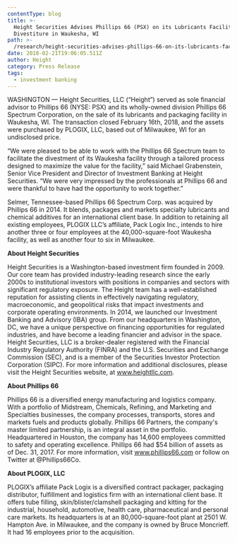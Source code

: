 ```yaml
---
contentType: blog
title: >-
  Height Securities Advises Phillips 66 (PSX) on its Lubricants Facility
  Divestiture in Waukesha, WI
path: >-
  /research/height-securities-advises-phillips-66-on-its-lubricants-facility-divestiture-in-waukesha-wI/
date: 2018-02-21T19:06:05.511Z
author: Height
category: Press Release
tags:
  - investment banking
---
```

WASHINGTON — Height Securities, LLC (“Height”) served as sole financial advisor to Phillips 66 (NYSE: PSX) and its wholly-owned division Phillips 66 Spectrum Corporation, on the sale of its lubricants and packaging facility in Waukesha, WI. The transaction closed February 16th, 2018, and the assets were purchased by PLOGIX, LLC, based out of Milwaukee, WI for an undisclosed price.  

“We were pleased to be able to work with the Phillips 66 Spectrum team to facilitate the divestment of its Waukesha facility through a tailored process designed to maximize the value for the facility,” said Michael Grabenstein, Senior Vice President and Director of Investment Banking at Height Securities. “We were very impressed by the professionals at Phillips 66 and were thankful to have had the opportunity to work together.”

Selmer, Tennessee-based Phillips 66 Spectrum Corp. was acquired by Phillips 66 in 2014. It blends, packages and markets specialty lubricants and chemical additives for an international client base. In addition to retaining all existing employees, PLOGIX LLC’s affiliate, Pack Logix Inc., intends to hire another three or four employees at the 40,000-square-foot Waukesha facility, as well as another four to six in Milwaukee. 

**About Height Securities**

Height Securities is a Washington-based investment firm founded in 2009. Our core team has provided industry-leading research since the early 2000s to institutional investors with positions in companies and sectors with significant regulatory exposure. The Height team has a well-established reputation for assisting clients in effectively navigating regulatory, macroeconomic, and geopolitical risks that impact investments and corporate operating environments. In 2014, we launched our Investment Banking and Advisory (IBA) group. From our headquarters in Washington, DC, we have a unique perspective on financing opportunities for regulated industries, and have become a leading financier and advisor in the space. Height Securities, LLC is a broker-dealer registered with the Financial Industry Regulatory Authority (FINRA) and the U.S. Securities and Exchange Commission (SEC), and is a member of the Securities Investor Protection Corporation (SIPC). For more information and additional disclosures, please visit the Height Securities website, at www.heightllc.com.

**About Phillips 66**

Phillips 66 is a diversified energy manufacturing and logistics company. With a portfolio of Midstream, Chemicals, Refining, and Marketing and Specialties businesses, the company processes, transports, stores and markets fuels and products globally. Phillips 66 Partners, the company's master limited partnership, is an integral asset in the portfolio. Headquartered in Houston, the company has 14,600 employees committed to safety and operating excellence. Phillips 66 had $54 billion of assets as of Dec. 31, 2017. For more information, visit www.phillips66.com or follow on Twitter at @Phillips66Co.

**About PLOGIX, LLC**

PLOGIX’s affiliate Pack Logix is a diversified contract packager, packaging distributor, fulfillment and logistics firm with an international client base. It offers tube filling, skin/blister/clamshell packaging and kitting for the industrial, household, automotive, health care, pharmaceutical and personal care markets. Its headquarters is at an 80,000-square-foot plant at 2501 W. Hampton Ave. in Milwaukee, and the company is owned by Bruce Moncrieff. It had 16 employees prior to the acquisition.

